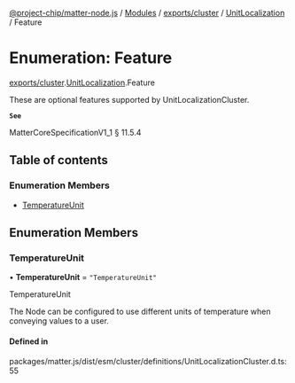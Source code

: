 [@project-chip/matter-node.js](../README.md) / [Modules](../modules.md) / [exports/cluster](../modules/exports_cluster.md) / [UnitLocalization](../modules/exports_cluster.UnitLocalization.md) / Feature

# Enumeration: Feature

[exports/cluster](../modules/exports_cluster.md).[UnitLocalization](../modules/exports_cluster.UnitLocalization.md).Feature

These are optional features supported by UnitLocalizationCluster.

**`See`**

MatterCoreSpecificationV1_1 § 11.5.4

## Table of contents

### Enumeration Members

- [TemperatureUnit](exports_cluster.UnitLocalization.Feature.md#temperatureunit)

## Enumeration Members

### TemperatureUnit

• **TemperatureUnit** = ``"TemperatureUnit"``

TemperatureUnit

The Node can be configured to use different units of temperature when conveying values to a user.

#### Defined in

packages/matter.js/dist/esm/cluster/definitions/UnitLocalizationCluster.d.ts:55
